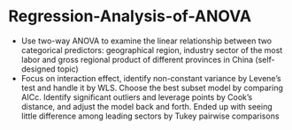 # Regression-Analysis-of-ANOVA
-	Use two-way ANOVA to examine the linear relationship between two categorical predictors: geographical region, industry sector of the most labor and gross regional product of different provinces in China (self-designed topic)
-	Focus on interaction effect, identify non-constant variance by Levene’s test and handle it by WLS. Choose the best subset model by comparing AICc. Identify significant outliers and leverage points by Cook’s distance, and adjust the model back and forth. Ended up with seeing little difference among leading sectors by Tukey pairwise comparisons
